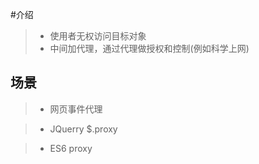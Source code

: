 #介绍

> - 使用者无权访问目标对象
> - 中间加代理，通过代理做授权和控制(例如科学上网)

<!-- 示例：科学上网，明星经纪人 -->

## 场景

> - 网页事件代理

<!-- 子元素的点击事件由父元素代理 -->

> - JQuerry \$.proxy

<!--
$("#div1").click(function(){
  // this符合期望
  $(this).addClass("red")
})

$("#div1").click(function(){
  setTimeout(function(){
    // this不符合期望
    $(this).addClass("red")
  },100)
})
 -->

 <!-- 可以用如下方式解决
 $("#div1").click(function(){
  // this符合期望
  $(this).addClass("red")
})

$("#div1").click(function(){
  var _this = this;
  setTimeout(function(){
    // _this符合期望
    $(_this).addClass("red")
  },100)
})
  -->

<!-- 但是推荐使用$.proxy 来解决，这样就少定义一个变量
$("#div1").click(function(){
  var _this = this;
  setTimeout($.proxy(function(){
    // this符合期望
    $(this).addClass("red")
  },this),100)
})
 -->

> - ES6 proxy

<!-- 明星经纪人
// 明星

let star = {
name:"张 xx",
age:25,
phone:'15138971750'
}

//经纪人
let agent = new Proxy(star,{
  get: function(targe,key){
    if(key ==="phone"){
    //返回经纪人自己的手机号码
      return "188888888***"
    }
    if(key==="price"){
       // 明星不报价，经纪人报价
      return 120000
    }
    return targe[key]
  },
  set: function(target,key,val){
    if(key ==="customPrice"){
      if(val<100000){
        throw new Error("价格太低")
      }else {
        taget[key] = val
        return true
      }
    }
  }
})


-->
